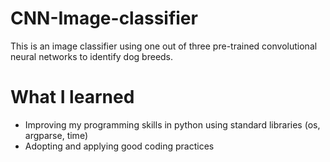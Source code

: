 # CNN-Image-classifier
This is an image classifier using one out of three pre-trained convolutional neural networks to identify dog breeds.

# What I learned
* Improving my programming skills in python using standard libraries (os, argparse, time)
* Adopting and applying good coding practices 
